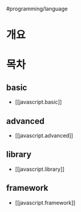 #programming/language 

# 개요

# 목차
## basic
- [[javascript.basic]]

## advanced
- [[javascript.advanced]]

## library
- [[javascript.library]]

## framework
- [[javascript.framework]]

